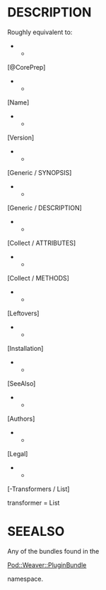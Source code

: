 # DESCRIPTION

Roughly equivalent to:

- *

[@CorePrep]

- *

[Name]

- *

[Version]

- *

[Generic / SYNOPSIS]

- *

[Generic / DESCRIPTION]

- *

[Collect / ATTRIBUTES]

- *

[Collect / METHODS]

- *

[Leftovers]

- *

[Installation]

- *

[SeeAlso]

- *

[Authors]

- *

[Legal]

- *

[-Transformers / List]

transformer = List

# SEEALSO

Any of the bundles found in the

[Pod::Weaver::PluginBundle](http://search.cpan.org/perldoc?Pod::Weaver::PluginBundle)

namespace.